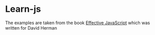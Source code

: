 # Learn-js

The examples are taken from the book [Effective JavaScript](http://effectivejs.com) which was written for David Herman

